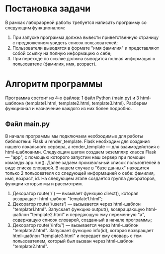 # Постановка задачи
В рамках лабораорной работы требуется написать программу со следующим функционалом:
1. При запуске программа должна вывести приветственную страницу с предложением увидеть список пользователей;
2. Пользователи выводятся в формате "имя фамилия" и представляют собой ссылку на полную информацию о себе;
3. При переходе по ссылке должна выводится полная информация о пользователе (фамилия, имя, возраст).
# Алгоритм программы
Программа состоит из 4-х файлов: 1 файл Python (main.py) и 3 html-шаблона (template1.html, template2.html, template3.html). Разберем функционал и назначение каждого из них более подробно.
## Файл main.py
В начале программы мы подключаем необходимые для работы библиотеки: Flask и render_template. Flask необходим для создания нашего локального сервера, а render_template — для взаимодействия с html-шаблоанми.
Следующим шагом создаем экземпляр класса Flask — "app", с помощью которого запустим наш сервер при помощи команды app.run().
Далее задаем произвольный список пользовтелей в виде списка словарей. В нашем случае в "базе данных" находится только 2 пользователя со следующей информацией о себе: фамилия, имя, возраст, id.
На следующем этапе создается группа декораторов, функции которых мы и рассмотрим.
1. Декоратор route('/') — вызывает функцию direct(), которая возвращает html-шаблон "template1.html";
2. Декоратор route('/users') — вызывается через html-шаблон "template1.html". Запускает функцию output(), возвращающую html-шаблон "template2.html" и передающую ему переменную "а", содержащую список словарей, созданный в начале программы;
3. Декоратор route('/info/<id>') — вызывается через html-шаблон "template2.html". Запускает функцию info(id), которая возвращает html-шаблон "template3.html" и передает ему словарь с тем пользователем, который был вызван через html-шаблон "template2.html".
